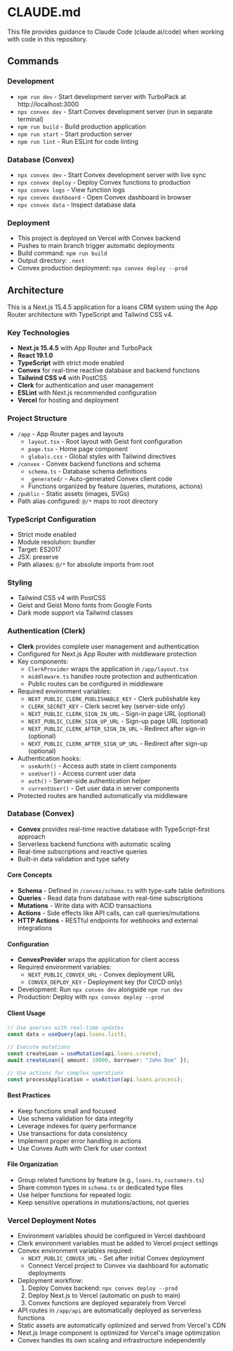 # CLAUDE.md

This file provides guidance to Claude Code (claude.ai/code) when working with code in this repository.

## Commands

### Development
- `npm run dev` - Start development server with TurboPack at http://localhost:3000
- `npx convex dev` - Start Convex development server (run in separate terminal)
- `npm run build` - Build production application
- `npm run start` - Start production server
- `npm run lint` - Run ESLint for code linting

### Database (Convex)
- `npx convex dev` - Start Convex development server with live sync
- `npx convex deploy` - Deploy Convex functions to production
- `npx convex logs` - View function logs
- `npx convex dashboard` - Open Convex dashboard in browser
- `npx convex data` - Inspect database data

### Deployment
- This project is deployed on Vercel with Convex backend
- Pushes to main branch trigger automatic deployments
- Build command: `npm run build`
- Output directory: `.next`
- Convex production deployment: `npx convex deploy --prod`

## Architecture

This is a Next.js 15.4.5 application for a loans CRM system using the App Router architecture with TypeScript and Tailwind CSS v4.

### Key Technologies
- **Next.js 15.4.5** with App Router and TurboPack
- **React 19.1.0** 
- **TypeScript** with strict mode enabled
- **Convex** for real-time reactive database and backend functions
- **Tailwind CSS v4** with PostCSS
- **Clerk** for authentication and user management
- **ESLint** with Next.js recommended configuration
- **Vercel** for hosting and deployment

### Project Structure
- `/app` - App Router pages and layouts
  - `layout.tsx` - Root layout with Geist font configuration
  - `page.tsx` - Home page component
  - `globals.css` - Global styles with Tailwind directives
- `/convex` - Convex backend functions and schema
  - `schema.ts` - Database schema definitions
  - `_generated/` - Auto-generated Convex client code
  - Functions organized by feature (queries, mutations, actions)
- `/public` - Static assets (images, SVGs)
- Path alias configured: `@/*` maps to root directory

### TypeScript Configuration
- Strict mode enabled
- Module resolution: bundler
- Target: ES2017
- JSX: preserve
- Path aliases: `@/*` for absolute imports from root

### Styling
- Tailwind CSS v4 with PostCSS
- Geist and Geist Mono fonts from Google Fonts
- Dark mode support via Tailwind classes

### Authentication (Clerk)
- **Clerk** provides complete user management and authentication
- Configured for Next.js App Router with middleware protection
- Key components:
  - `ClerkProvider` wraps the application in `/app/layout.tsx`
  - `middleware.ts` handles route protection and authentication
  - Public routes can be configured in middleware
- Required environment variables:
  - `NEXT_PUBLIC_CLERK_PUBLISHABLE_KEY` - Clerk publishable key
  - `CLERK_SECRET_KEY` - Clerk secret key (server-side only)
  - `NEXT_PUBLIC_CLERK_SIGN_IN_URL` - Sign-in page URL (optional)
  - `NEXT_PUBLIC_CLERK_SIGN_UP_URL` - Sign-up page URL (optional)
  - `NEXT_PUBLIC_CLERK_AFTER_SIGN_IN_URL` - Redirect after sign-in (optional)
  - `NEXT_PUBLIC_CLERK_AFTER_SIGN_UP_URL` - Redirect after sign-up (optional)
- Authentication hooks:
  - `useAuth()` - Access auth state in client components
  - `useUser()` - Access current user data
  - `auth()` - Server-side authentication helper
  - `currentUser()` - Get user data in server components
- Protected routes are handled automatically via middleware

### Database (Convex)
- **Convex** provides real-time reactive database with TypeScript-first approach
- Serverless backend functions with automatic scaling
- Real-time subscriptions and reactive queries
- Built-in data validation and type safety

#### Core Concepts
- **Schema** - Defined in `/convex/schema.ts` with type-safe table definitions
- **Queries** - Read data from database with real-time subscriptions
- **Mutations** - Write data with ACID transactions
- **Actions** - Side effects like API calls, can call queries/mutations
- **HTTP Actions** - RESTful endpoints for webhooks and external integrations

#### Configuration
- **ConvexProvider** wraps the application for client access
- Required environment variables:
  - `NEXT_PUBLIC_CONVEX_URL` - Convex deployment URL
  - `CONVEX_DEPLOY_KEY` - Deployment key (for CI/CD only)
- Development: Run `npx convex dev` alongside `npm run dev`
- Production: Deploy with `npx convex deploy --prod`

#### Client Usage
```typescript
// Use queries with real-time updates
const data = useQuery(api.loans.list);

// Execute mutations
const createLoan = useMutation(api.loans.create);
await createLoan({ amount: 10000, borrower: "John Doe" });

// Use actions for complex operations
const processApplication = useAction(api.loans.process);
```

#### Best Practices
- Keep functions small and focused
- Use schema validation for data integrity
- Leverage indexes for query performance
- Use transactions for data consistency
- Implement proper error handling in actions
- Use Convex Auth with Clerk for user context

#### File Organization
- Group related functions by feature (e.g., `loans.ts`, `customers.ts`)
- Share common types in `schema.ts` or dedicated type files
- Use helper functions for repeated logic
- Keep sensitive operations in mutations/actions, not queries

### Vercel Deployment Notes
- Environment variables should be configured in Vercel dashboard
- Clerk environment variables must be added to Vercel project settings
- Convex environment variables required:
  - `NEXT_PUBLIC_CONVEX_URL` - Set after initial Convex deployment
  - Connect Vercel project to Convex via dashboard for automatic deployments
- Deployment workflow:
  1. Deploy Convex backend: `npx convex deploy --prod`
  2. Deploy Next.js to Vercel (automatic on push to main)
  3. Convex functions are deployed separately from Vercel
- API routes in `/app/api` are automatically deployed as serverless functions
- Static assets are automatically optimized and served from Vercel's CDN
- Next.js Image component is optimized for Vercel's image optimization
- Convex handles its own scaling and infrastructure independently